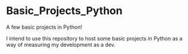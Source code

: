# Basic_Projects_Python
A few basic projects in Python!

I intend to use this repository to host some basic projects in Python as a way of measuring my development as a dev.
